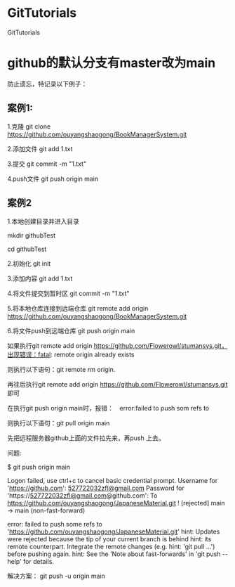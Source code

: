 # GitTutorials
GitTutorials

# github的默认分支有master改为main

防止遗忘，特记录以下例子：
## 案例1:

1.克隆
git clone https://github.com/ouyangshaogong/BookManagerSystem.git

2.添加文件
git add 1.txt

3.提交
git commit -m "1.txt"

4.push文件
git push origin main

## 案例2

1.本地创建目录并进入目录

mkdir githubTest

cd githubTest

2.初始化
git init

3.添加内容
git add 1.txt

4.将文件提交到暂时区
git commit -m "1.txt"

5.将本地仓库连接到远端仓库
git remote add origin https://github.com/ouyangshaogong/BookManagerSystem.git

6.将文件push到远端仓库
git push origin main


如果执行git remote add origin https://github.com/Flowerowl/stumansys.git，出现错误：fatal: remote origin already exists 

则执行以下语句：git remote rm origin.

再往后执行git remote add origin https://github.com/Flowerowl/stumansys.git 即可

在执行git push origin main时，报错：　error:failed to push som refs to

则执行以下语句：git pull origin main

先把远程服务器github上面的文件拉先来，再push 上去。

问题:

$ git push origin main

Logon failed, use ctrl+c to cancel basic credential prompt.
Username for 'https://github.com': 527722032zfl@gmail.com
Password for 'https://527722032zfl@gmail.com@github.com':
To https://github.com/ouyangshaogong/JapaneseMaterial.git
 ! [rejected]        main -> main (non-fast-forward)
 
 
error: failed to push some refs to 'https://github.com/ouyangshaogong/JapaneseMaterial.git'
hint: Updates were rejected because the tip of your current branch is behind
hint: its remote counterpart. Integrate the remote changes (e.g.
hint: 'git pull ...') before pushing again.
hint: See the 'Note about fast-forwards' in 'git push --help' for details.


解决方案：
git push -u origin main
